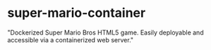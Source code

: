 # super-mario-container
"Dockerized Super Mario Bros HTML5 game. Easily deployable and accessible via a containerized web server."
